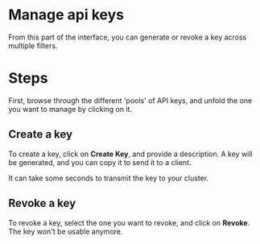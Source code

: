 # Manage api keys

From this part of the interface, you can generate or revoke a key across multiple filters.

# Steps

First, browse through the different 'pools' of API keys, and unfold the one
you want to manage by clicking on it.

## Create a key

To create a key, click on **Create Key**, and provide a description. A key will be generated, and you can copy it to send it to a client.

It can take some seconds to transmit the key to your cluster.

## Revoke a key

To revoke a key, select the one you want to revoke, and click on **Revoke**. The key won't 
be usable anymore.





